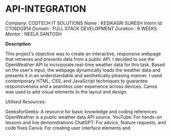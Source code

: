 # API-INTEGRATION

*Company*: CODTECH IT SOLUTIONS
*Name* : KESIKASRI SURESH
*Intern Id*: CT06DG914
*Domain* : FULL STACK DEVELOPMENT
*Duration* : 6 WEEKS
*Mentor* : NEELA SANTOSH

**Description**

This project's objective was to create an interactive, responsive webpage that retrieves and presents data from a public API. I decided to use the OpenWeather API to incorporate real-time weather data for this task. Based on the user's input, the webpage dynamically loads the weather data and presents it in an understandable and aesthetically pleasing manner.
I used contemporary HTML, CSS, and JavaScript techniques to guarantee responsiveness and a seamless user experience across devices. Canva was used to add visual elements to the layout and design.

*Utilised Resources:*

GeeksforGeeks: A resource for basic knowledge and coding references
OpenWeather is a public weather data API source.
YouTube: For hands-on lessons and live demonstrations
ChatGPT: For advice, feature requests, and code fixes
Canva: For creating user interface elements and
